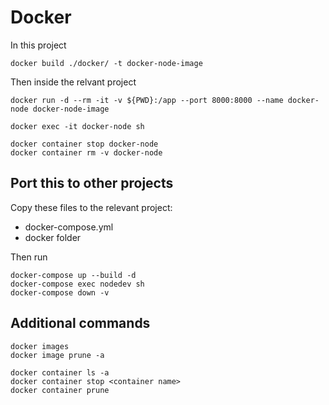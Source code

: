 # Docker

In this project

```
docker build ./docker/ -t docker-node-image
```

Then inside the relvant project

```
docker run -d --rm -it -v ${PWD}:/app --port 8000:8000 --name docker-node docker-node-image
```

```
docker exec -it docker-node sh
```

```
docker container stop docker-node
docker container rm -v docker-node
```

## Port this to other projects

Copy these files to the relevant project:

- docker-compose.yml
- docker folder

Then run

```
docker-compose up --build -d
docker-compose exec nodedev sh
docker-compose down -v
```

## Additional commands

```
docker images
docker image prune -a

docker container ls -a
docker container stop <container name>
docker container prune
```

